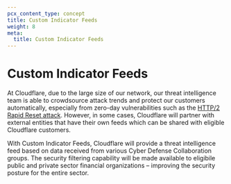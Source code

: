 ```yaml
---
pcx_content_type: concept
title: Custom Indicator Feeds
weight: 8
meta:
  title: Custom Indicator Feeds
---
```


# Custom Indicator Feeds

At Cloudflare, due to the large size of our network, our threat intelligence team is able to crowdsource attack trends and protect our customers automatically, especially from zero-day vulnerabilities such as the [HTTP/2 Rapid Reset attack](https://blog.cloudflare.com/technical-breakdown-http2-rapid-reset-ddos-attack/). However, in some cases, Cloudflare will partner with external entities that have their own feeds which can be shared with eligible Cloudflare customers. 

With Custom Indicator Feeds, Cloudflare will provide a threat intelligence feed based on data received from various Cyber Defense Collaboration groups. The security filtering capability will be made available to eligibile public and private sector financial organizations – improving the security posture for the entire sector.

